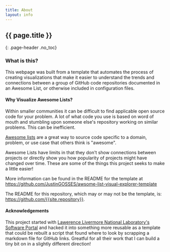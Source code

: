 ```yaml
---
title: About 
layout: info
---
```


## {{ page.title }}
{: .page-header .no_toc}

<!-- * Table of Contents
{:toc} -->

### What is this?
This webpage was built from a template that automates the process of creating visualizations that make it easier to understand the trends and connections between a group of GitHub code repositories documented in an Awesome List, or otherwise included in configuration files.

#### Why Visualize Awesome Lists?

Within smaller communities it can be difficult to find applicable open source code for your problem. A lot of what code you use is based on word of mouth and stumbling upon someone else's repository working on similar problems. This can be inefficient. 

<a href="https://github.com/sindresorhus/awesome">Awesome lists</a> are a great way to source code specific to a domain, problem, or use case that others think is "awesome". 

Awesome Lists have limits in that they don't show connections between projects or directly show you how popularity of projects might have changed over time. These are some of the things this project seeks to make a little easier!

More information can be found in the README for the template at <a href="https://github.com/JustinGOSSES/awsome-list-visual-explorer-template">https://github.com/JustinGOSSES/awsome-list-visual-explorer-template</a>

The README for this repository, which may or may not be the template, is: <a href="https://github.com/{{site.repository}}">https://github.com/{{site.repository}}</a>.

#### Acknowledgements
This project started with <a href="https://software.llnl.gov/">Lawerence Livermore National Laboratory's Software Portal</a> and hacked it into something more reusable as a template that could be rebuilt a script that found where to look by scrapping a markdown file for GitHub links. Greatful for all their work that I can build a tiny bit on in a slightly different direction!
